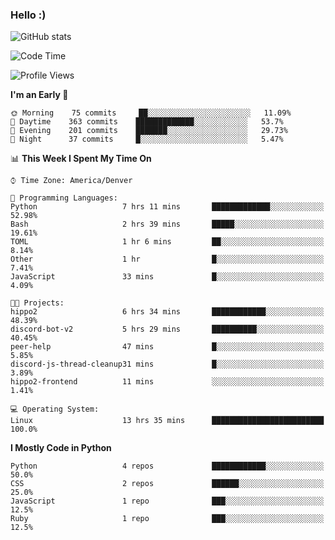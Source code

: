 ### Hello :)

![GitHub stats](https://github-readme-stats.vercel.app/api?username=neverabsolute&count_private=true&include_all_commits=true&bg_color=0D1117&text_color=F3F3F3&title_color=E1E1E1)

<!--START_SECTION:waka-->
![Code Time](http://img.shields.io/badge/Code%20Time-596%20hrs%2013%20mins-blue)

![Profile Views](http://img.shields.io/badge/Profile%20Views-0-blue)

**I'm an Early 🐤** 

```text
🌞 Morning    75 commits     ██░░░░░░░░░░░░░░░░░░░░░░░   11.09% 
🌆 Daytime    363 commits    █████████████░░░░░░░░░░░░   53.7% 
🌃 Evening    201 commits    ███████░░░░░░░░░░░░░░░░░░   29.73% 
🌙 Night      37 commits     █░░░░░░░░░░░░░░░░░░░░░░░░   5.47%

```


📊 **This Week I Spent My Time On** 

```text
⌚︎ Time Zone: America/Denver

💬 Programming Languages: 
Python                   7 hrs 11 mins       █████████████░░░░░░░░░░░░   52.98% 
Bash                     2 hrs 39 mins       █████░░░░░░░░░░░░░░░░░░░░   19.61% 
TOML                     1 hr 6 mins         ██░░░░░░░░░░░░░░░░░░░░░░░   8.14% 
Other                    1 hr                █░░░░░░░░░░░░░░░░░░░░░░░░   7.41% 
JavaScript               33 mins             █░░░░░░░░░░░░░░░░░░░░░░░░   4.09%

🐱‍💻 Projects: 
hippo2                   6 hrs 34 mins       ████████████░░░░░░░░░░░░░   48.39% 
discord-bot-v2           5 hrs 29 mins       ██████████░░░░░░░░░░░░░░░   40.45% 
peer-help                47 mins             █░░░░░░░░░░░░░░░░░░░░░░░░   5.85% 
discord-js-thread-cleanup31 mins             █░░░░░░░░░░░░░░░░░░░░░░░░   3.89% 
hippo2-frontend          11 mins             ░░░░░░░░░░░░░░░░░░░░░░░░░   1.41%

💻 Operating System: 
Linux                    13 hrs 35 mins      █████████████████████████   100.0%

```

**I Mostly Code in Python** 

```text
Python                   4 repos             ████████████░░░░░░░░░░░░░   50.0% 
CSS                      2 repos             ██████░░░░░░░░░░░░░░░░░░░   25.0% 
JavaScript               1 repo              ███░░░░░░░░░░░░░░░░░░░░░░   12.5% 
Ruby                     1 repo              ███░░░░░░░░░░░░░░░░░░░░░░   12.5%

```



<!--END_SECTION:waka-->
